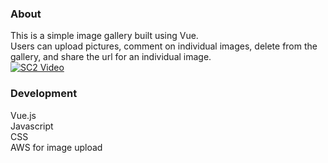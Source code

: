 ### About

This is a simple image gallery built using Vue.</br>
Users can upload pictures, comment on individual images, delete from the gallery, and share the url for an individual image. 
</br>
[![SC2 Video](https://img.youtube.com/vi/4vcI8dj3NI8/mq3.jpg?sqp=CNSZz_0F&rs=AOn4CLBIf-tu9UxVTU-aonbxWyDEti7bKA)](https://youtu.be/4vcI8dj3NI8)


### Development
Vue.js </br>
Javascript </br>
CSS </br>
AWS for image upload </br>

